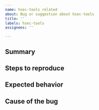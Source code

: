 ```yaml
---
name: hsec-tools related
about: Bug or suggestion about hsec-tools
title: ''
labels: hsec-tools
assignees: ''

---
```


## Summary

## Steps to reproduce

## Expected behavior

## Cause of the bug
